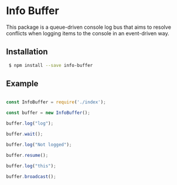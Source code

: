 # Info Buffer


This package is a queue-driven console log bus that aims to resolve conflicts when logging items to the console in an event-driven way.


## Installation

```sh
 $ npm install --save info-buffer
```


## Example

```js

const InfoBuffer = require('./index');

const buffer = new InfoBuffer();

buffer.log("log");

buffer.wait();

buffer.log("Not logged");

buffer.resume();

buffer.log("this");

buffer.broadcast();

```